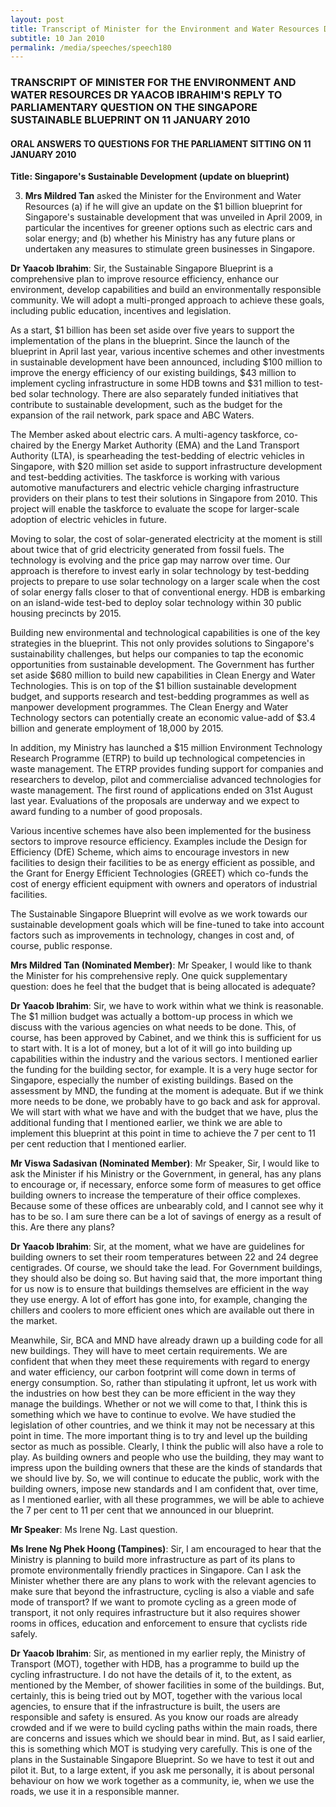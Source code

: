 ```yaml
---
layout: post
title: Transcript of Minister for the Environment and Water Resources Dr Yaacob Ibrahim's reply to Parliamentary question on the Singapore Sustainable Blueprint on 11 January 2010
subtitle: 10 Jan 2010
permalink: /media/speeches/speech180
---
```


### TRANSCRIPT OF MINISTER FOR THE ENVIRONMENT AND WATER RESOURCES DR YAACOB IBRAHIM'S REPLY TO PARLIAMENTARY QUESTION ON THE SINGAPORE SUSTAINABLE BLUEPRINT ON 11 JANUARY 2010

#### ORAL ANSWERS TO QUESTIONS FOR THE PARLIAMENT SITTING ON 11 JANUARY 2010

**Title: Singapore's Sustainable Development (update on blueprint)**

3. **Mrs Mildred Tan** asked the Minister for the Environment and Water Resources (a) if he will give an update on the $1 billion blueprint for Singapore's sustainable development that was unveiled in April 2009, in particular the incentives for greener options such as electric cars and solar energy; and (b) whether his Ministry has any future plans or undertaken any measures to stimulate green businesses in Singapore.

**Dr Yaacob Ibrahim**: Sir, the Sustainable Singapore Blueprint is a comprehensive plan to improve resource efficiency, enhance our environment, develop capabilities and build an environmentally responsible community. We will adopt a multi-pronged approach to achieve these goals, including public education, incentives and legislation.

As a start, $1 billion has been set aside over five years to support the implementation of the plans in the blueprint. Since the launch of the blueprint in April last year, various incentive schemes and other investments in sustainable development have been announced, including $100 million to improve the energy efficiency of our existing buildings, $43 million to implement cycling infrastructure in some HDB towns and $31 million to test-bed solar technology. There are also separately funded initiatives that contribute to sustainable development, such as the budget for the expansion of the rail network, park space and ABC Waters.

The Member asked about electric cars. A multi-agency taskforce, co-chaired by the Energy Market Authority (EMA) and the Land Transport Authority (LTA), is spearheading the test-bedding of electric vehicles in Singapore, with $20 million set aside to support infrastructure development and test-bedding activities. The taskforce is working with various automotive manufacturers and electric vehicle charging infrastructure providers on their plans to test their solutions in Singapore from 2010. This project will enable the taskforce to evaluate the scope for larger-scale adoption of electric vehicles in future.

Moving to solar, the cost of solar-generated electricity at the moment is still about twice that of grid electricity generated from fossil fuels. The technology is evolving and the price gap may narrow over time. Our approach is therefore to invest early in solar technology by test-bedding projects to prepare to use solar technology on a larger scale when the cost of solar energy falls closer to that of conventional energy. HDB is embarking on an island-wide test-bed to deploy solar technology within 30 public housing precincts by 2015.

Building new environmental and technological capabilities is one of the key strategies in the blueprint. This not only provides solutions to Singapore's sustainability challenges, but helps our companies to tap the economic opportunities from sustainable development. The Government has further set aside $680 million to build new capabilities in Clean Energy and Water Technologies. This is on top of the $1 billion sustainable development budget, and supports research and test-bedding programmes as well as manpower development programmes. The Clean Energy and Water Technology sectors can potentially create an economic value-add of $3.4 billion and generate employment of 18,000 by 2015.

In addition, my Ministry has launched a $15 million Environment Technology Research Programme (ETRP) to build up technological competencies in waste management. The ETRP provides funding support for companies and researchers to develop, pilot and commercialise advanced technologies for waste management. The first round of applications ended on 31st August last year. Evaluations of the proposals are underway and we expect to award funding to a number of good proposals.

Various incentive schemes have also been implemented for the business sectors to improve resource efficiency. Examples include the Design for Efficiency (DfE) Scheme, which aims to encourage investors in new facilities to design their facilities to be as energy efficient as possible, and the Grant for Energy Efficient Technologies (GREET) which co-funds the cost of energy efficient equipment with owners and operators of industrial facilities.

The Sustainable Singapore Blueprint will evolve as we work towards our sustainable development goals which will be fine-tuned to take into account factors such as improvements in technology, changes in cost and, of course, public response.

**Mrs Mildred Tan (Nominated Member)**: Mr Speaker, I would like to thank the Minister for his comprehensive reply. One quick supplementary question: does he feel that the budget that is being allocated is adequate?

**Dr Yaacob Ibrahim**: Sir, we have to work within what we think is reasonable. The $1 million budget was actually a bottom-up process in which we discuss with the various agencies on what needs to be done. This, of course, has been approved by Cabinet, and we think this is sufficient for us to start with. It is a lot of money, but a lot of it will go into building up capabilities within the industry and the various sectors. I mentioned earlier the funding for the building sector, for example. It is a very huge sector for Singapore, especially the number of existing buildings. Based on the assessment by MND, the funding at the moment is adequate. But if we think more needs to be done, we probably have to go back and ask for approval. We will start with what we have and with the budget that we have, plus the additional funding that I mentioned earlier, we think we are able to implement this blueprint at this point in time to achieve the 7 per cent to 11 per cent reduction that I mentioned earlier.

**Mr Viswa Sadasivan (Nominated Member)**: Mr Speaker, Sir, I would like to ask the Minister if his Ministry or the Government, in general, has any plans to encourage or, if necessary, enforce some form of measures to get office building owners to increase the temperature of their office complexes. Because some of these offices are unbearably cold, and I cannot see why it has to be so. I am sure there can be a lot of savings of energy as a result of this. Are there any plans?

**Dr Yaacob Ibrahim**: Sir, at the moment, what we have are guidelines for building owners to set their room temperatures between 22 and 24 degree centigrades. Of course, we should take the lead. For Government buildings, they should also be doing so. But having said that, the more important thing for us now is to ensure that buildings themselves are efficient in the way they use energy. A lot of effort has gone into, for example, changing the chillers and coolers to more efficient ones which are available out there in the market.

Meanwhile, Sir, BCA and MND have already drawn up a building code for all new buildings. They will have to meet certain requirements. We are confident that when they meet these requirements with regard to energy and water efficiency, our carbon footprint will come down in terms of energy consumption. So, rather than stipulating it upfront, let us work with the industries on how best they can be more efficient in the way they manage the buildings. Whether or not we will come to that, I think this is something which we have to continue to evolve. We have studied the legislation of other countries, and we think it may not be necessary at this point in time. The more important thing is to try and level up the building sector as much as possible. Clearly, I think the public will also have a role to play. As building owners and people who use the building, they may want to impress upon the building owners that these are the kinds of standards that we should live by. So, we will continue to educate the public, work with the building owners, impose new standards and I am confident that, over time, as I mentioned earlier, with all these programmes, we will be able to achieve the 7 per cent to 11 per cent that we announced in our blueprint.

**Mr Speaker**: Ms Irene Ng. Last question.

**Ms Irene Ng Phek Hoong (Tampines)**: Sir, I am encouraged to hear that the Ministry is planning to build more infrastructure as part of its plans to promote environmentally friendly practices in Singapore. Can I ask the Minister whether there are any plans to work with the relevant agencies to make sure that beyond the infrastructure, cycling is also a viable and safe mode of transport? If we want to promote cycling as a green mode of transport, it not only requires infrastructure but it also requires shower rooms in offices, education and enforcement to ensure that cyclists ride safely.

**Dr Yaacob Ibrahim**: Sir, as mentioned in my earlier reply, the Ministry of Transport (MOT), together with HDB, has a programme to build up the cycling infrastructure. I do not have the details of it, to the extent, as mentioned by the Member, of shower facilities in some of the buildings. But, certainly, this is being tried out by MOT, together with the various local agencies, to ensure that if the infrastructure is built, the users are responsible and safety is ensured. As you know our roads are already crowded and if we were to build cycling paths within the main roads, there are concerns and issues which we should bear in mind. But, as I said earlier, this is something which MOT is studying very carefully. This is one of the plans in the Sustainable Singapore Blueprint. So we have to test it out and pilot it. But, to a large extent, if you ask me personally, it is about personal behaviour on how we work together as a community, ie, when we use the roads, we use it in a responsible manner.
